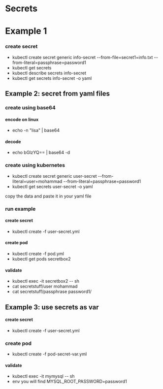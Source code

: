 # Secrets

# Example 1
### create secret
- kubectl create secret generic info-secret --from-file=secret1=info.txt --from-literal=passphrase=password1
- kubectl get secrets
- kubectl describe secrets info-secret
- kubectl get secrets info-secret -o yaml


## Example 2: secret from yaml files
### create using base64 
#### encode on linux
- echo -n "lisa" | base64

#### decode
- echo bGlzYQ== | base64 -d

### create using kubernetes
- kubectl create secret generic user-secret --from-literal=user=mohammad --from-literal=passphrase=password1
- kubectl get secrets user-secret -o yaml

copy the data and paste it in your yaml file

### run example
#### create secret
- kubectl create -f user-secret.yml


#### create pod
- kubectl create -f pod.yml
- kubectl get pods secretbox2

#### validate
- kubectl exec -it secretbox2 -- sh
- cat secretstuff/user
mohammad
- cat secretstuff/passphrase
password1/

## Example 3: use secrets as var 

#### create secret
- kubectl create -f user-secret.yml

### create pod
- kubectl create -f pod-secret-var.yml

#### validate
- kubectl exec -it mymysql -- sh
- env
you will find MYSQL_ROOT_PASSWORD=password1


